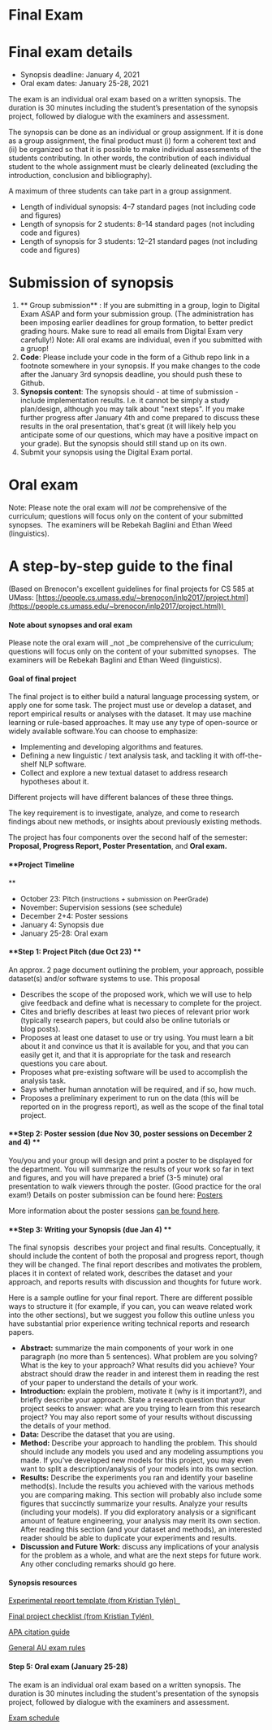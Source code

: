 
Final Exam 
============


# Final exam details

+ Synopsis deadline: January 4, 2021 
+ Oral exam dates: January 25-28, 2021

The exam is an individual oral exam based on a written synopsis. The duration is 30 minutes including the student’s presentation of the synopsis project, followed by dialogue with the examiners and assessment.

The synopsis can be done as an individual or group assignment. If it is done as a group assignment, the final product must (i) form a coherent text and (ii) be organized so that it is possible to make individual assessments of the students contributing. In other words, the contribution of each individual student to the whole assignment must be clearly delineated (excluding the introduction, conclusion and bibliography).

A maximum of three students can take part in a group assignment.

+ Length of individual synopsis: 4–7 standard pages (not including code and figures)
+ Length of synopsis for 2 students: 8–14 standard pages (not including code and figures)
+ Length of synopsis for 3 students: 12–21 standard pages (not including code and figures)

# Submission of synopsis 

1. ** Group submission** : If you are submitting in a group, login to Digital Exam ASAP and form your submission group. (The administration has been imposing earlier deadlines for group formation, to better predict grading hours. Make sure to read all emails from Digital Exam very carefully!)
Note: All oral exams are individual, even if you submitted with a gruop! 
2. **Code**: Please include your code in the form of a Github repo link in a footnote somewhere in your synopsis. If you make changes to the code after the January 3rd synopsis deadline, you should push these to Github. 
3. **Synopsis content**: The synopsis should - at time of submission - include implementation results. I.e. it cannot be simply a study plan/design, although you may talk about "next steps". If you make further progress after January 4th and come prepared to discuss these results in the oral presentation, that's great (it will likely help you anticipate some of our questions, which may have a positive impact on your grade). But the synopsis should still stand up on its own. 
4. Submit your synopsis using the Digital Exam portal. 

# Oral exam 

Note: Please note the oral exam will _not_ be comprehensive of the curriculum; questions will focus only on the content of your submitted synopses.  The examiners will be Rebekah Baglini and Ethan Weed (linguistics). 


# A step-by-step guide to the final 



(Based on Brenocon's excellent guidelines for final projects for CS 585 at UMass: [https://people.cs.umass.edu/~brenocon/inlp2017/project.html](https://people.cs.umass.edu/~brenocon/inlp2017/project.html)) 

#### Note about synopses and oral exam

Please note the oral exam will _not _be comprehensive of the curriculum; questions will focus only on the content of your submitted synopses.  The examiners will be Rebekah Baglini and Ethan Weed (linguistics). 

#### **Goal of final project**

The final project is to either build a natural language processing system, or apply one for some task. The project must use or develop a dataset, and report empirical results or analyses with the dataset. It may use machine learning or rule-based approaches. It may use any type of open-source or widely available software.You can choose to emphasize:

*   Implementing and developing algorithms and features.
*   Defining a new linguistic / text analysis task, and tackling it with off-the-shelf NLP software.
*   Collect and explore a new textual dataset to address research hypotheses about it.

Different projects will have different balances of these three things.

The key requirement is to investigate, analyze, and come to research findings about new methods, or insights about previously existing methods.

The project has four components over the second half of the semester: **Proposal, Progress Report, Poster Presentation**, and **Oral exam.**

#### **Project Timeline  
**

*   October 23: Pitch<span class="Apple-converted-space" style="text-shadow: none !important; letter-spacing: normal !important; margin: 0px; padding: 0px; border: 0px; outline: 0px; font-weight: inherit; font-style: inherit; font-family: inherit; font-size: 12.8px;"> (instructions + submission on PeerGrade)</span>
*   November: Supervision sessions (see schedule) 
*   December 2+4: Poster sessions<span class="Apple-converted-space" style="text-shadow: none !important; letter-spacing: normal !important; margin: 0px; padding: 0px; border: 0px; outline: 0px; font-weight: inherit; font-style: inherit; font-family: inherit; font-size: 12.8px;"> </span>
*   January 4: Synopsis due
*   January 25-28: Oral exam<span class="Apple-converted-space" style="text-shadow: none !important; letter-spacing: normal !important; margin: 0px; padding: 0px; border: 0px; outline: 0px; font-weight: inherit; font-style: inherit; font-family: inherit; font-size: 12.8px;"> </span>

#### **Step 1: Project Pitch (due Oct 23) **

An approx. 2 page document outlining the problem, your approach, possible dataset(s) and/or software systems to use. This proposal

*   Describes the scope of the proposed work, which we will use to help give feedback and define what is necessary to complete for the project.
*   Cites and briefly describes at least two pieces of relevant prior work (typically research papers, but could also be online tutorials or blog posts).
*   Proposes at least one dataset to use or try using. You must learn a bit about it and convince us that it is available for you, and that you can easily get it, and that it is appropriate for the task and research questions you care about.
*   Proposes what pre-existing software will be used to accomplish the analysis task.
*   Says whether human annotation will be required, and if so, how much.
*   Proposes a preliminary experiment to run on the data (this will be reported on in the progress report), as well as the scope of the final total project.


#### **Step 2: Poster session (due Nov 30, poster sessions on December 2 and 4) **

You/you and your group will design and print a poster to be displayed for the department. You will summarize the results of your work so far in text and figures, and you will have prepared a brief (3-5 minute) oral presentation to walk viewers through the poster. (Good practice for the oral exam!) Details on poster submission can be found here: [Posters](posters.md)

More information about the poster sessions [can be found here](posters.md).

#### **Step 3: Writing your Synopsis (due Jan 4) **

The final synopsis  describes your project and final results. Conceptually, it should include the content of both the proposal and progress report, though they will be changed. The final report describes and motivates the problem, places it in context of related work, describes the dataset and your approach, and reports results with discussion and thoughts for future work.

Here is a sample outline for your final report. There are different possible ways to structure it (for example, if you can, you can weave related work into the other sections), but we suggest you follow this outline unless you have substantial prior experience writing technical reports and research papers.

*   **Abstract:** summarize the main components of your work in one paragraph (no more than 5 sentences). What problem are you solving? What is the key to your approach? What results did you achieve? Your abstract should draw the reader in and interest them in reading the rest of your paper to understand the details of your work.
*   **Introduction:** explain the problem, motivate it (why is it important?), and briefly describe your approach. State a research question that your project seeks to answer: what are you trying to learn from this research project? You may also report some of your results without discussing the details of your method.
*   **Data:** Describe the dataset that you are using.
*   **Method:** Describe your approach to handling the problem. This should should include any models you used and any modeling assumptions you made. If you’ve developed new models for this project, you may even want to split a description/analysis of your models into its own section.
*   **Results:** Describe the experiments you ran and identify your baseline method(s). Include the results you achieved with the various methods you are comparing making. This section will probably also include some figures that succinctly summarize your results. Analyze your results (including your models). If you did exploratory analysis or a significant amount of feature engineering, your analysis may merit its own section. After reading this section (and your dataset and methods), an interested reader should be able to duplicate your experiments and results.
*   **Discussion and Future Work:** discuss any implications of your analysis for the problem as a whole, and what are the next steps for future work. Any other concluding remarks should go here.

#### **Synopsis resources**

[Experimental report template (from Kristian Tylén)  ](https://www.dropbox.com/s/dyh99wtib7u57li/Experimental%20Report%20Template.doc?dl=0)

[Final project checklist (from Kristian Tylén) ](https://www.dropbox.com/s/w0apano21r6rwjm/ExamPaperCheckList.pdf?dl=0)

[APA citation guide](http://guides.libraries.psu.edu/apaquickguide/intext)

[General AU exam rules](https://studerende.au.dk/en/studies/subject-portals/arts/exams/regulations/)

#### Step 5: Oral exam (January 25-28)

The exam is an individual oral exam based on a written synopsis. The duration is 30 minutes including the student's presentation of the synopsis project, followed by dialogue with the examiners and assessment.

[Exam schedule](https://studerende.au.dk/fileadmin/studerende.au.dk/Arts/Eksamen/Eksamensplaner/147_102_Kognitionsvidenskab__BA_Cognitive_science/Vinter/STUD_Kognitionsvidenskab_Eksamensplan_V20_21_261020.pdf)



